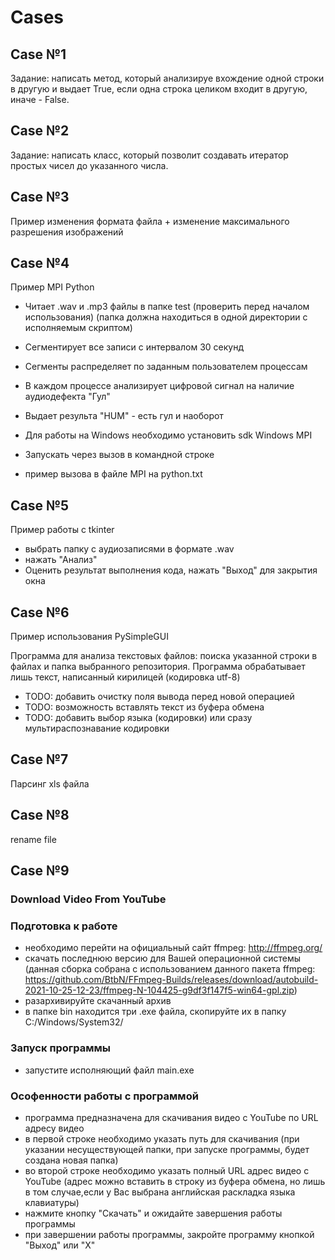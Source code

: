 # Cases

## Case №1
Задание: написать метод, который анализируе вхождение одной строки в другую и выдает True,
если одна строка целиком входит в другую, иначе - False.

## Case №2
Задание: написать класс, который позволит создавать итератор простых чисел до указанного числа.

## Case №3
Пример изменения формата файла + изменение максимального разрешения изображений

## Case №4
Пример MPI Python 

* Читает .wav и .mp3 файлы в папке test (проверить перед началом использования) (папка должна находиться в одной директории с исполняемым скриптом)
* Сегментирует все записи с интервалом 30 секунд
* Сегменты распределяет по заданным пользователем процессам
* В каждом процессе анализирует цифровой сигнал на наличие аудиодефекта "Гул"
* Выдает результа "HUM" - есть гул и наоборот

* Для работы на Windows необходимо установить sdk Windows MPI
* Запускать через вызов в командной строке
* пример вызова в файле MPI на python.txt

## Case №5
Пример работы с tkinter
* выбрать папку с аудиозаписями в формате .wav
* нажать "Анализ"
* Оценить результат выполнения кода, нажать "Выход" для закрытия окна

## Case №6
Пример использования PySimpleGUI

Программа для анализа текстовых файлов: поиска указанной строки в файлах и папка выбранного репозитория.
Программа обрабатывает лишь текст, написанный кирилицей (кодировка utf-8)

* TODO: добавить очистку поля вывода перед новой операцией
* TODO: возможность вставлять текст из буфера обмена
* TODO: добавить выбор языка (кодировки) или сразу мультираспознавание кодировки

## Case №7
Парсинг xls файла

## Case №8
rename file

## Case №9
### Download Video From YouTube

### Подготовка к работе
* необходимо перейти на официальный сайт ffmpeg: http://ffmpeg.org/
* скачать последнюю версию для Вашей операционной системы (данная сборка собрана с использованием данного пакета ffmpeg: https://github.com/BtbN/FFmpeg-Builds/releases/download/autobuild-2021-10-25-12-23/ffmpeg-N-104425-g9df3f147f5-win64-gpl.zip)
* разархивируйте скачанный архив
* в папке bin находится три .ехе файла, скопируйте их в папку C:/Windows/System32/

### Запуск программы
* запустите исполняющий файл main.exe

### Ософенности работы с программой
* программа предназначена для скачивания видео с YouTube по URL адресу видео
* в первой строке необходимо указать путь для скачивания (при указании несуществующей папки, при запуске программы, будет создана новая папка)
* во второй строке необходимо указать полный URL адрес видео с YouTube (адрес можно вставить в строку из буфера обмена, но лишь в том случае,если у Вас выбрана английская раскладка языка клавиатуры)
* нажмите кнопку "Скачать" и ожидайте завершения работы программы
* при завершении работы программы, закройте программу кнопкой "Выход" или "Х"
